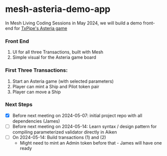 # mesh-asteria-demo-app

In Mesh Living Coding Sessions in May 2024, we will build a demo front-end for [TxPipe's Asteria game](https://github.com/txpipe/asteria/)

### Front End
1. UI for all three Transactions, built with Mesh
2. Simple visual for the Asteria game board

### First Three Transactions:
1. Start an Asteria game (with selected parameters)
2. Player can mint a Ship and Pilot token pair
3. Player can move a Ship

### Next Steps
- [x] Before next meeting on 2024-05-07: initial project repo with all dependencies (James)
- [ ] Before next meeting on 2024-05-14: Learn syntax / design pattern for compiling parameterized validator directly in Aiken
- [ ] On 2024-05-14: Build transactions (1) and (2)
  - Might need to mint an Admin token before that - James will have one ready
